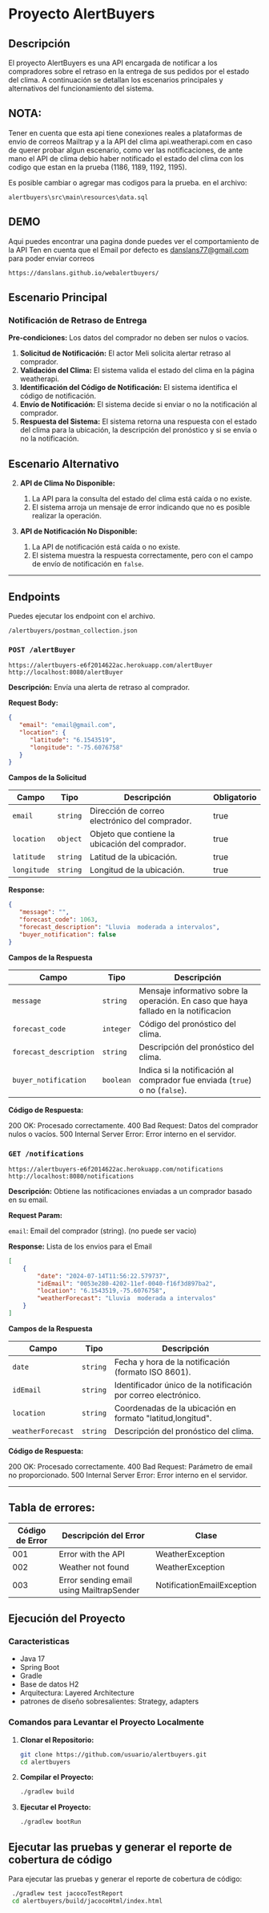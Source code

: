 # Proyecto AlertBuyers

## Descripción

El proyecto AlertBuyers es una API encargada de notificar a los compradores sobre el retraso en la entrega de sus pedidos por el estado del clima. A continuación se detallan los escenarios principales y alternativos del funcionamiento del sistema.

## NOTA:
Tener en cuenta que esta api tiene conexiones reales a plataformas de envio de correos Mailtrap y a la API del clima api.weatherapi.com en caso de querer probar algun escenario, como ver las notificaciones, de ante mano el API de clima debio haber
notificado el estado del clima con los codigo que estan en la prueba (1186, 1189, 1192, 1195).

Es posible cambiar o agregar mas codigos para la prueba. en el archivo: 
```
alertbuyers\src\main\resources\data.sql
```

## DEMO
Aqui puedes encontrar una pagina donde puedes ver el comportamiento de la API 
Ten en cuenta que el Email por defecto es danslans77@gmail.com para poder enviar correos 
```
https://danslans.github.io/webalertbuyers/
```

## Escenario Principal

### Notificación de Retraso de Entrega

**Pre-condiciones:** Los datos del comprador no deben ser nulos o vacíos.

1. **Solicitud de Notificación:** El actor Meli solicita alertar retraso al comprador.
2. **Validación del Clima:** El sistema valida el estado del clima en la página weatherapi.
3. **Identificación del Código de Notificación:** El sistema identifica el código de notificación.
4. **Envío de Notificación:** El sistema decide si enviar o no la notificación al comprador.
5. **Respuesta del Sistema:** El sistema retorna una respuesta con el estado del clima para la ubicación, la descripción del pronóstico y si se envía o no la notificación.

## Escenario Alternativo

2. **API de Clima No Disponible:**
    1. La API para la consulta del estado del clima está caída o no existe.
    2. El sistema arroja un mensaje de error indicando que no es posible realizar la operación.
   


4. **API de Notificación No Disponible:**
    1. La API de notificación está caída o no existe.
    2. El sistema muestra la respuesta correctamente, pero con el campo de envío de notificación en `false`.

----------------------------------------------------------------
## Endpoints
Puedes ejecutar los endpoint con el archivo. 
```
/alertbuyers/postman_collection.json
```


### `POST /alertBuyer`
`https://alertbuyers-e6f2014622ac.herokuapp.com/alertBuyer`
`http://localhost:8080/alertBuyer`

**Descripción:** Envía una alerta de retraso al comprador.

**Request Body:**

```json
{
   "email": "email@gmail.com",
   "location": {
      "latitude": "6.1543519",
      "longitude": "-75.6076758"
   }
}
```
**Campos de la Solicitud**

| Campo     | Tipo     | Descripción                                      | Obligatorio  |
|-----------|----------|--------------------------------------------------|--------------|
| `email`   | `string` | Dirección de correo electrónico del comprador.   | true         |
| `location`| `object` | Objeto que contiene la ubicación del comprador.  | true         |
| `latitude`| `string` | Latitud de la ubicación.                         | true         | 
| `longitude`| `string` | Longitud de la ubicación.                       | true         |



**Response:**
```json
{
   "message": "",
   "forecast_code": 1063,
   "forecast_description": "Lluvia  moderada a intervalos",
   "buyer_notification": false
}
```

**Campos de la Respuesta**

| Campo                 | Tipo      | Descripción                                                                          |
|-----------------------|-----------|--------------------------------------------------------------------------------------|
| `message`             | `string`  | Mensaje informativo sobre la operación.  En caso que haya fallado en la notificacion |
| `forecast_code`       | `integer` | Código del pronóstico del clima.                                                     |
| `forecast_description`| `string`  | Descripción del pronóstico del clima.                                                |
| `buyer_notification`  | `boolean` | Indica si la notificación al comprador fue enviada (`true`) o no (`false`).          |


**Código de Respuesta:**

200 OK: Procesado correctamente.
400 Bad Request: Datos del comprador nulos o vacíos.
500 Internal Server Error: Error interno en el servidor.

### `GET /notifications`
`https://alertbuyers-e6f2014622ac.herokuapp.com/notifications`
`http://localhost:8080/notifications`

**Descripción:**  Obtiene las notificaciones enviadas a un comprador basado en su email.

**Request Param:**

`email`: Email del comprador (string). (no puede ser vacio)

**Response:** Lista de los envios para el Email
```json
[
    {
        "date": "2024-07-14T11:56:22.579737",
        "idEmail": "0053e280-4202-11ef-0040-f16f3d897ba2",
        "location": "6.1543519,-75.6076758",
        "weatherForecast": "Lluvia  moderada a intervalos"
    }
]
```

**Campos de la Respuesta**

| Campo            | Tipo      | Descripción                                                    |
|------------------|-----------|----------------------------------------------------------------|
| `date`           | `string`  | Fecha y hora de la notificación (formato ISO 8601).            |
| `idEmail`        | `string`  | Identificador único de la notificación por correo electrónico. |
| `location`       | `string`  | Coordenadas de la ubicación en formato "latitud,longitud".     |
| `weatherForecast`| `string`  | Descripción del pronóstico del clima.                          |


**Código de Respuesta:**

200 OK: Procesado correctamente.
400 Bad Request: Parámetro de email no proporcionado.
500 Internal Server Error: Error interno en el servidor.

------------------------------------------------------------------
## Tabla de errores:

| Código de Error | Descripción del Error                           | Clase                      |
|-----------------|-------------------------------------------------|----------------------------|
| 001             | Error with the API                              | WeatherException           |
| 002             | Weather not found                               | WeatherException           |
| 003             | Error sending email using MailtrapSender        | NotificationEmailException |




## Ejecución del Proyecto

### Caracteristicas

- Java 17
- Spring Boot
- Gradle
- Base de datos H2
- Arquitectura: Layered Architecture
- patrones de diseño sobresalientes: Strategy, adapters


### Comandos para Levantar el Proyecto Localmente

1. **Clonar el Repositorio:**
   ```bash
   git clone https://github.com/usuario/alertbuyers.git
   cd alertbuyers
   ```
   
2. **Compilar el Proyecto:**
   ```bash
   ./gradlew build
   ```
   
3. **Ejecutar el Proyecto:**
   ```bash
   ./gradlew bootRun
   ```

## Ejecutar las pruebas y generar el reporte de cobertura de código
Para ejecutar las pruebas y generar el reporte de cobertura de código:
   ```bash
    ./gradlew test jacocoTestReport
    cd alertbuyers/build/jacocoHtml/index.html
   ```
